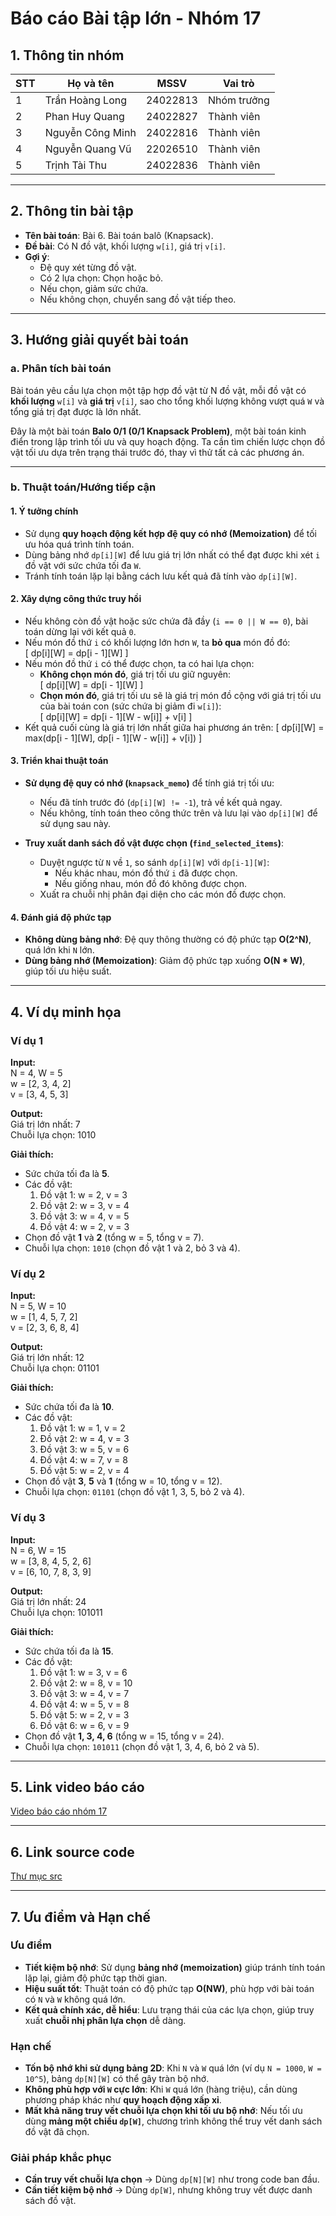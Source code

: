 # Báo cáo Bài tập lớn - Nhóm 17

## 1. Thông tin nhóm
| STT | Họ và tên | MSSV | Vai trò |
|---|---|---|---|
| 1 | Trần Hoàng Long | 24022813 | Nhóm trưởng |
| 2 | Phan Huy Quang | 24022827 | Thành viên |
| 3 | Nguyễn Công Minh | 24022816 | Thành viên |
| 4 | Nguyễn Quang Vũ | 22026510 | Thành viên |
| 5 | Trịnh Tài Thu | 24022836 | Thành viên |

---

## 2. Thông tin bài tập
- **Tên bài toán**: Bài 6. Bài toán balô (Knapsack).
- **Đề bài**: Có N đồ vật, khối lượng `w[i]`, giá trị `v[i]`.
- **Gợi ý**:
  - Đệ quy xét từng đồ vật.
  - Có 2 lựa chọn: Chọn hoặc bỏ.
  - Nếu chọn, giảm sức chứa.
  - Nếu không chọn, chuyển sang đồ vật tiếp theo.




---

## 3. Hướng giải quyết bài toán

### a. Phân tích bài toán
Bài toán yêu cầu lựa chọn một tập hợp đồ vật từ N đồ vật, mỗi đồ vật có **khối lượng** `w[i]` và **giá trị** `v[i]`, sao cho tổng khối lượng không vượt quá `W` và tổng giá trị đạt được là lớn nhất.  

Đây là một bài toán **Balo 0/1 (0/1 Knapsack Problem)**, một bài toán kinh điển trong lập trình tối ưu và quy hoạch động. Ta cần tìm chiến lược chọn đồ vật tối ưu dựa trên trạng thái trước đó, thay vì thử tất cả các phương án.

---

### b. Thuật toán/Hướng tiếp cận

#### 1. **Ý tưởng chính**
- Sử dụng **quy hoạch động kết hợp đệ quy có nhớ (Memoization)** để tối ưu hóa quá trình tính toán.
- Dùng bảng nhớ `dp[i][W]` để lưu giá trị lớn nhất có thể đạt được khi xét `i` đồ vật với sức chứa tối đa `W`.
- Tránh tính toán lặp lại bằng cách lưu kết quả đã tính vào `dp[i][W]`.

#### 2. **Xây dựng công thức truy hồi**
- Nếu không còn đồ vật hoặc sức chứa đã đầy (`i == 0 || W == 0`), bài toán dừng lại với kết quả `0`.
- Nếu món đồ thứ `i` có khối lượng lớn hơn `W`, ta **bỏ qua** món đồ đó:  
  \[
  dp[i][W] = dp[i - 1][W]
  \]
- Nếu món đồ thứ `i` có thể được chọn, ta có hai lựa chọn:
  - **Không chọn món đó**, giá trị tối ưu giữ nguyên:  
    \[
    dp[i][W] = dp[i - 1][W]
    \]
  - **Chọn món đó**, giá trị tối ưu sẽ là giá trị món đồ cộng với giá trị tối ưu của bài toán con (sức chứa bị giảm đi `w[i]`):  
    \[
    dp[i][W] = dp[i - 1][W - w[i]] + v[i]
    \]
- Kết quả cuối cùng là giá trị lớn nhất giữa hai phương án trên:
  \[
  dp[i][W] = max(dp[i - 1][W], dp[i - 1][W - w[i]] + v[i])
  \]

#### 3. **Triển khai thuật toán**
- **Sử dụng đệ quy có nhớ (`knapsack_memo`)** để tính giá trị tối ưu:
  - Nếu đã tính trước đó (`dp[i][W] != -1`), trả về kết quả ngay.
  - Nếu không, tính toán theo công thức trên và lưu lại vào `dp[i][W]` để sử dụng sau này.
  
- **Truy xuất danh sách đồ vật được chọn (`find_selected_items`)**:
  - Duyệt ngược từ `N` về `1`, so sánh `dp[i][W]` với `dp[i-1][W]`:
    - Nếu khác nhau, món đồ thứ `i` đã được chọn.
    - Nếu giống nhau, món đồ đó không được chọn.
  - Xuất ra chuỗi nhị phân đại diện cho các món đồ được chọn.

#### 4. **Đánh giá độ phức tạp**
- **Không dùng bảng nhớ**: Đệ quy thông thường có độ phức tạp **O(2^N)**, quá lớn khi `N` lớn.
- **Dùng bảng nhớ (Memoization)**: Giảm độ phức tạp xuống **O(N * W)**, giúp tối ưu hiệu suất.

---

## 4. Ví dụ minh họa

### Ví dụ 1  
**Input:**  
N = 4, W = 5  
w = [2, 3, 4, 2]  
v = [3, 4, 5, 3]  

**Output:**  
Giá trị lớn nhất: 7  
Chuỗi lựa chọn: 1010  

**Giải thích:**  
- Sức chứa tối đa là **5**.  
- Các đồ vật:  
  1. Đồ vật 1: w = 2, v = 3  
  2. Đồ vật 2: w = 3, v = 4  
  3. Đồ vật 3: w = 4, v = 5  
  4. Đồ vật 4: w = 2, v = 3  
- Chọn đồ vật **1** và **2** (tổng w = 5, tổng v = 7).  
- Chuỗi lựa chọn: `1010` (chọn đồ vật 1 và 2, bỏ 3 và 4).  



### Ví dụ 2  
**Input:**  
N = 5, W = 10  
w = [1, 4, 5, 7, 2]  
v = [2, 3, 6, 8, 4]  

**Output:**  
Giá trị lớn nhất: 12  
Chuỗi lựa chọn: 01101  

**Giải thích:**  
- Sức chứa tối đa là **10**.  
- Các đồ vật:  
  1. Đồ vật 1: w = 1, v = 2  
  2. Đồ vật 2: w = 4, v = 3  
  3. Đồ vật 3: w = 5, v = 6  
  4. Đồ vật 4: w = 7, v = 8  
  5. Đồ vật 5: w = 2, v = 4  
- Chọn đồ vật **3**, **5** và **1** (tổng w = 10, tổng v = 12).  
- Chuỗi lựa chọn: `01101` (chọn đồ vật 1, 3, 5, bỏ 2 và 4).  



### Ví dụ 3  
**Input:**  
N = 6, W = 15  
w = [3, 8, 4, 5, 2, 6]  
v = [6, 10, 7, 8, 3, 9]  

**Output:**  
Giá trị lớn nhất: 24  
Chuỗi lựa chọn: 101011  

**Giải thích:**  
- Sức chứa tối đa là **15**.  
- Các đồ vật:  
  1. Đồ vật 1: w = 3, v = 6  
  2. Đồ vật 2: w = 8, v = 10  
  3. Đồ vật 3: w = 4, v = 7  
  4. Đồ vật 4: w = 5, v = 8  
  5. Đồ vật 5: w = 2, v = 3  
  6. Đồ vật 6: w = 6, v = 9  
- Chọn đồ vật **1, 3, 4, 6** (tổng w = 15, tổng v = 24).  
- Chuỗi lựa chọn: `101011` (chọn đồ vật 1, 3, 4, 6, bỏ 2 và 5).  


---

## 5. Link video báo cáo
[Video báo cáo nhóm 17](https://drive.google.com/file/d/1wkXqmXPsGNMSHeaP5mt2iiQAONGMejRU/view?usp=sharing)


---

## 6. Link source code
[Thư mục src](./src)

---
## 7. Ưu điểm và Hạn chế

### Ưu điểm
- **Tiết kiệm bộ nhớ**: Sử dụng **bảng nhớ (memoization)** giúp tránh tính toán lặp lại, giảm độ phức tạp thời gian.
- **Hiệu suất tốt**: Thuật toán có độ phức tạp **O(NW)**, phù hợp với bài toán có `N` và `W` không quá lớn.
- **Kết quả chính xác, dễ hiểu**: Lưu trạng thái của các lựa chọn, giúp truy xuất **chuỗi nhị phân lựa chọn** dễ dàng.

### Hạn chế
- **Tốn bộ nhớ khi sử dụng bảng 2D**: Khi `N` và `W` quá lớn (ví dụ `N = 1000`, `W = 10^5`), bảng `dp[N][W]` có thể gây tràn bộ nhớ.
- **Không phù hợp với `W` cực lớn**: Khi `W` quá lớn (hàng triệu), cần dùng phương pháp khác như **quy hoạch động xấp xỉ**.
- **Mất khả năng truy vết chuỗi lựa chọn khi tối ưu bộ nhớ**: Nếu tối ưu dùng **mảng một chiều `dp[W]`**, chương trình không thể truy vết danh sách đồ vật đã chọn.

### Giải pháp khắc phục
- **Cần truy vết chuỗi lựa chọn** → Dùng `dp[N][W]` như trong code ban đầu.
- **Cần tiết kiệm bộ nhớ** → Dùng `dp[W]`, nhưng không truy vết được danh sách đồ vật.
